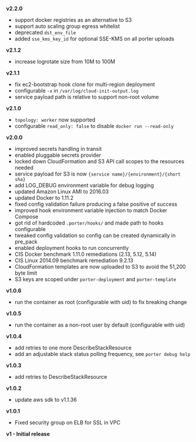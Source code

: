 **v2.2.0**

- support docker registries as an alternative to S3
- support auto scaling group egress whitelist
- deprecated `dst_env_file`
- added `sse_kms_key_id` for optional SSE-KMS on all porter uploads

**v2.1.2**

- increase logrotate size from 10M to 100M

**v2.1.1**

- fix ec2-bootstrap hook clone for multi-region deployment
- configurable `-x` in `/var/log/cloud-init-output.log`
- service payload path is relative to support non-root volume

**v2.1.0**

- `topology: worker` now supported
- configurable `read_only: false` to disable `docker run --read-only`

**v2.0.0**

- improved secrets handling in transit
- enabled pluggable secrets provider
- locked down CloudFormation and S3 API call scopes to the resources needed
- service payload for S3 is now `{service name}/{environment}/{short sha}`
- add LOG_DEBUG environment variable for debug logging
- updated Amazon Linux AMI to 2016.03
- updated Docker to 1.11.2
- fixed config validation failure producing a false positive of success
- improved hook environment variable injection to match Docker Compose
- got rid of hardcoded `.porter/hooks/` and made path to hooks configurable
- tweaked config validation so config can be created dynamically in pre_pack
- enabled deployment hooks to run concurrently
- CIS Docker benchmark 1.11.0 remediations (2.13, 5.12, 5.14)
- CIS Linux 2014.09 benchmark remediation 9.2.13
- CloudFormation templates are now uploaded to S3 to avoid the 51,200 byte limit
- S3 keys are scoped under `porter-deployment` and `porter-template`

**v1.0.6**

- run the container as root (configurable with uid) to fix breaking change

**v1.0.5**

- run the container as a non-root user by default (configurable with uid)

**v1.0.4**

- add retries to one more DescribeStackResource
- add an adjustable stack status polling frequency, see `porter debug help`

**v1.0.3**

- add retries to DescribeStackResource

**v1.0.2**

- update aws sdk to v1.1.36

**v1.0.1**

- Fixed security group on ELB for SSL in VPC

**v1 - Initial release**
